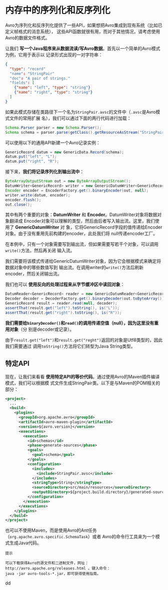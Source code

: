 内存中的序列化和反序列化
================================================================================
Avro为序列化和反序列化提供了一些API，如果想把Avro集成到现有系统（比如已定义帧格式的消息系统），
这些API函数就很有用，而对于其他情况，请考虑使用Avro的数据文件格式。

让我们 **写一个Java程序来从数据流读/写Avro数据**。首先以一个简单的Avro模式为例，它用于表示以
记录形式出现的一对字符串：
```json
{
  "type": "record"
  "name": "StringPair"
  "doc": "A pair of strings."
  "fields": [
    {"name": "left", "type": "string"}
    {"name": "right", "type": "string"}
  ]
}
```
如果此模式存储在类路径下一个名为`StringPair.avsc`的文件中（`.avsc`是Avro模式文件的常用扩展
名），我们可以通过下面的两行代码进行加载：
```java
Schema.Parser parser = new Schema.Parser();
Schema schema = parser.parse(getClass().getResourceAsStream("StringPair.avsc"));
```
可以使用以下的通用API新建一个Avro记录实例：
```java
GenericRecord datum = new GenericData.Record(schema);
datum.put("left", "L");
datum.put("right", "R");
```
接下来，**我们将记录序列化到输出流中**：
```java
ByteArrayOutputStream out = new ByteArrayOutputStream();
DatumWriter<GenericRecord> writer = new GenericDatumWriter<GenericRecord>(schema);
Encoder encoder = EncoderFactory.get().binaryEncoder(out, null);
writer.write(datum, encoder);
encoder.flush();
out.close();
```
其中有两个重要的对象：**DatumWriter** 和 **Encoder**。DatumWriter对象将数据对象翻译成
Encoder对象可以理解的类型，然后由后者写入输出流。这里，我们使用了 **GenericDatumWriter** 对
象，它将GenericRecord字段的值传递给Encoder对象。由于没有重用先前构建的encoder，此处我们将
null传递encoder工厂。

在本例中，只有一个对象需要写到输出流，但如果需要写若干个对象，可以调用`write()`方法，然后再关闭
输入流。

我们需要将该模式传递给GenericDatumWriter对象，因为它会根据模式来确定将数据对象中的哪些数值写到
输出流。在调用writer的`write()`方法后刷新encoder，然后关闭输出流。

我们也可以 **使用反向的处理过程来从字节缓冲区中读回对象**：
```java
DatumReader<GenericRecord> reader = new GenericDatumReader<GenericRecord>(schema);
Decoder decoder = DecoderFactory.get().binaryDecoder(out.toByteArray(), null);
GenericRecord result = reader.read(null, decoder);
assertThat(result.get("left").toString(), is("L"));
assertThat(result.get("right").toString(), is("R"));
```
**我们需要给`binaryDecoder()`和`read()`的调用传递空值（null），因为这里没有重用对象**（分
别是decoder或记录）。

由于`result.get("left")`和`result.get("reght")`返回的对象是Utf8类型的，因此我们需要通过
调用`toString()`方法将它们转型为Java String类型。

## 特定API
现在，让我们来看看 **使用特定API的等价代码**。通过使用Avro的Maven插件编译模式，我们可以根据模
式文件生成StringPair类。以下是与Maven的POM相关的部分：
```xml
<project>
  ...
  <build>
    <plugins>
      <groupId>org.apache.avro</groupId>
      <artifactId>avro-maven-plugin</artifactId>
      <version>${avro.version}</version>
      <executions>
        <execution>
          <id>schemas</id>
          <phase>generate-sources</phase>
          <goals>
            <goal>schema</goal>
          </goals>
          <configuration>
            <includes>
              <include>StringPair.avsc</include>
            </includes>
            <stringType>String</stringType>
            <sourceDirectory>src/main/resources</sourceDirectory>
            <outputDirectory>${project.build.directory}/generated-sources/java</outputDirectory>
          </configuration>
        </execution>
      </executions>
    </plugins>
  </build>
</project>
```
也可以不使用Maven，而是使用Avro的Ant任务（`org.apache.avro.specific.SchemaTask`）或者
Avro的命令行工具来为一个模式生成Java代码。
```
提示

可以下载获得Avro的源文件和二进制文件，网址：http://avro.apache.org/releases.html 。键入命令：
java -jar avro-tools-*.jar，即可获得使用指南。
```




























dd
